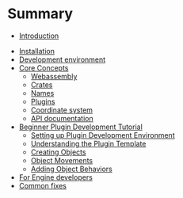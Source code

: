 # Summary

- [Introduction](./introduction.md)
<!-- - [For Users]() -->
- [Installation](./install.md)
- [Development environment](./dev_env.md)
- [Core Concepts](./core_concepts.md)
    - [Webassembly](./wasm.md)
    - [Crates](./crates.md)
    - [Names](./names.md)
    - [Plugins](./for_plugin_devs.md)
    - [Coordinate system]()
    - [API documentation](./api_docs.md)
- [Beginner Plugin Development Tutorial](./beginner_plugin_development_tutorial.md)
    - [Setting up Plugin Development Environment](./setting_up_plugin_development_environment.md)
    - [Understanding the Plugin Template](./understanding_the_plugin_template.md)
    - [Creating Objects](./creating_objects.md)
    - [Object Movements](./object_movements.md)
    - [Adding Object Behaviors](./adding_object_behaviors.md)
- [For Engine developers](./for_engine_developers.md)
- [Common fixes](./common_fixes.md)
